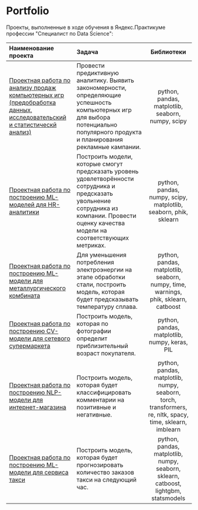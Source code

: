 # Portfolio

Проекты, выполненные в ходе обучения в Яндекс.Практикуме профессии "Специалист по Data Science":


|Наименование проекта   | Задача                 | Библиотеки                  |
| :-------------------- | :--------------------  |:---------------------------:|
| [Проектная работа по анализу продаж компьютерных игр (предобработка данных, исследовательский и статистическй анализ)](https://github.com/JuliaSmola/Portfolio/tree/main/Project_Games)|Провести предиктивную аналитику. Выявить закономерности, определяющие успешность компьютерных игр для выбора потенциально популярного продукта и планирования рекламные кампании.|python, pandas, matplotlib, seaborn, numpy, scipy|
| [Проектная работа по построению ML-моделей для HR-аналитики](https://github.com/JuliaSmola/Portfolio/tree/main/Project_HR) | Построить модели, которые смогут предсказать уровень удовлетворённости сотрудника и предсказать увольнение сотрудника из компании. Провести оценку качества модели на соответствующих метриках. | python, pandas, numpy, scipy, matplotlib, seaborn, phik, sklearn|
|[Проектная работа по построению ML-модели для металлургического комбината](https://github.com/JuliaSmola/Portfolio/tree/main/Project_Steel_processing)|Для уменьшения потребления электроэнергии на этапе обработки стали, построить модель, которая будет предсказывать температуру сплава.|python, pandas, matplotlib, seaborn, numpy, time, warnings, phik, sklearn, catboost|
|[Проектная работа по построению CV-модели для cетевого супермаркета](https://github.com/JuliaSmola/Portfolio/tree/main/Project_CV_Determining_the_age_of_buyers)|Построить модель, которая по фотографии определит приблизительный возраст покупателя.|python, pandas, matplotlib, numpy, keras, PIL|
|[Проектная работа по построению NLP-модели для интернет-магазина](https://github.com/JuliaSmola/Portfolio/tree/main/Project_NLP_classification_of_comments)|Построить модель, которая будет классифицировать комментарии на позитивные и негативные.|python, pandas, matplotlib, numpy, seaborn, torch, transformers, re, nltk, spacy, time, sklearn, imblearn|
|[Проектная работа по построению ML-модели для сервиса такси](https://github.com/JuliaSmola/Portfolio/tree/main/Project_ML_Forecasting_taxi_orders)|Построить модель, которая будет прогнозировать количество заказов такси на следующий час.|python, pandas, matplotlib, numpy, seaborn, sklearn, catboost, lightgbm, statsmodels|
